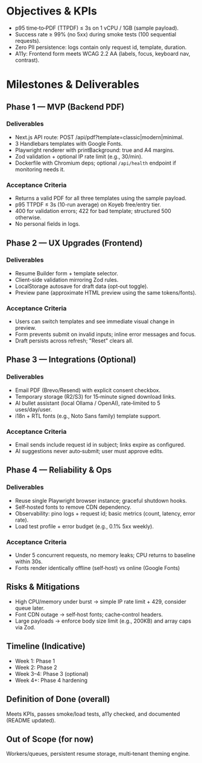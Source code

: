 # Objectives & KPIs

- p95 time‑to‑PDF (TTPDF) ≤ 3s on 1 vCPU / 1GB (sample payload).
- Success rate ≥ 99% (no 5xx) during smoke tests (100 sequential requests).
- Zero PII persistence: logs contain only request id, template, duration.
- A11y: Frontend form meets WCAG 2.2 AA (labels, focus, keyboard nav, contrast).

# Milestones & Deliverables

## Phase 1 — MVP (Backend PDF)

### Deliverables

- Next.js API route: POST /api/pdf?template=classic|modern|minimal.
- 3 Handlebars templates with Google Fonts.
- Playwright renderer with printBackground: true and A4 margins.
- Zod validation + optional IP rate limit (e.g., 30/min).
- Dockerfile with Chromium deps; optional `/api/health` endpoint if monitoring needs it.

### Acceptance Criteria

- Returns a valid PDF for all three templates using the sample payload.
- p95 TTPDF ≤ 3s (10-run average) on Koyeb free/entry tier.
- 400 for validation errors; 422 for bad template; structured 500 otherwise.
- No personal fields in logs.

## Phase 2 — UX Upgrades (Frontend)

### Deliverables

- Resume Builder form + template selector.
- Client-side validation mirroring Zod rules.
- LocalStorage autosave for draft data (opt‑out toggle).
- Preview pane (approximate HTML preview using the same tokens/fonts).

### Acceptance Criteria

- Users can switch templates and see immediate visual change in preview.
- Form prevents submit on invalid inputs; inline error messages and focus.
- Draft persists across refresh; "Reset" clears all.

## Phase 3 — Integrations (Optional)

### Deliverables

- Email PDF (Brevo/Resend) with explicit consent checkbox.
- Temporary storage (R2/S3) for 15‑minute signed download links.
- AI bullet assistant (local Ollama / OpenAI), rate‑limited to 5 uses/day/user.
- i18n + RTL fonts (e.g., Noto Sans family) template support.

### Acceptance Criteria

- Email sends include request id in subject; links expire as configured.
- AI suggestions never auto‑submit; user must approve edits.

## Phase 4 — Reliability & Ops

### Deliverables

- Reuse single Playwright browser instance; graceful shutdown hooks.
- Self‑hosted fonts to remove CDN dependency.
- Observability: pino logs + request id; basic metrics (count, latency, error rate).
- Load test profile + error budget (e.g., 0.1% 5xx weekly).

### Acceptance Criteria

- Under 5 concurrent requests, no memory leaks; CPU returns to baseline within 30s.
- Fonts render identically offline (self‑host) vs online (Google Fonts)

## Risks & Mitigations

- High CPU/memory under burst → simple IP rate limit + 429, consider queue later.
- Font CDN outage → self‑host fonts; cache‑control headers.
- Large payloads → enforce body size limit (e.g., 200KB) and array caps via Zod.

## Timeline (Indicative)

- Week 1: Phase 1
- Week 2: Phase 2
- Week 3–4: Phase 3 (optional)
- Week 4+: Phase 4 hardening

## Definition of Done (overall)

Meets KPIs, passes smoke/load tests, a11y checked, and documented (README updated).

## Out of Scope (for now)

Workers/queues, persistent resume storage, multi‑tenant theming engine.
